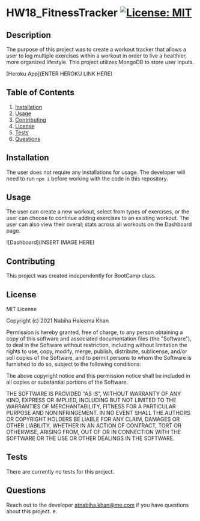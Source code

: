 # HW18_FitnessTracker [![License: MIT](https://img.shields.io/badge/License-MIT-yellow.svg)](https://opensource.org/licenses/MIT)

## Description

The purpose of this project was to create a workout tracker that allows a user to log multiple exercises within a workout in order to live a healthier, more organized lifestyle. This project utilizes MongoDB to store user inputs.

[Heroku App](ENTER HEROKU LINK HERE)

## Table of Contents

1. [Installation](#Installation)
2. [Usage](#Usage)
3. [Contributing](#Contributing)
4. [License](#License)
5. [Tests](#Tests)
6. [Questions](#Questions)

## Installation

The user does not require any installations for usage. The developer will need to run `npm i` before working with the code in this repository.

## Usage

The user can create a new workout, select from types of exercises, or the user can choose to continue adding exercises to an existing workout. The user can also view their overal; stats across all workouts on the Dashboard page.

![Dashboard](INSERT IMAGE HERE)

## Contributing

This project was created independently for BootCamp class.

## License

MIT License

Copyright (c) 2021 Nabiha Haleema Khan

Permission is hereby granted, free of charge, to any person obtaining a copy
of this software and associated documentation files (the "Software"), to deal
in the Software without restriction, including without limitation the rights
to use, copy, modify, merge, publish, distribute, sublicense, and/or sell
copies of the Software, and to permit persons to whom the Software is
furnished to do so, subject to the following conditions:

The above copyright notice and this permission notice shall be included in all
copies or substantial portions of the Software.

THE SOFTWARE IS PROVIDED "AS IS", WITHOUT WARRANTY OF ANY KIND, EXPRESS OR
IMPLIED, INCLUDING BUT NOT LIMITED TO THE WARRANTIES OF MERCHANTABILITY,
FITNESS FOR A PARTICULAR PURPOSE AND NONINFRINGEMENT. IN NO EVENT SHALL THE
AUTHORS OR COPYRIGHT HOLDERS BE LIABLE FOR ANY CLAIM, DAMAGES OR OTHER
LIABILITY, WHETHER IN AN ACTION OF CONTRACT, TORT OR OTHERWISE, ARISING FROM,
OUT OF OR IN CONNECTION WITH THE SOFTWARE OR THE USE OR OTHER DEALINGS IN THE
SOFTWARE.

## Tests

There are currently no tests for this project.

## Questions

Reach out to the developer atnabiha.khan@me.com if you have questions about this project.
e.